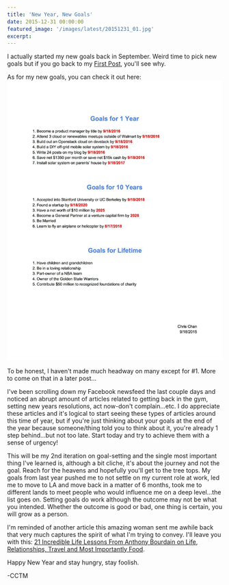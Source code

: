 ```yaml
---
title: 'New Year, New Goals'
date: 2015-12-31 00:00:00
featured_image: '/images/latest/20151231_01.jpg'
excerpt:
---
```


I actually started my new goals back in September. Weird time to pick new goals but if you go back to my [First Post](http://chrischantheman.blogspot.com/2014/08/first-post.html), you'll see why.

As for my new goals, you can check it out here:
![](/images/latest/20151231_02.jpg)

To be honest, I haven't made much headway on many except for #1. More to come on that in a later post...

I've been scrolling down my Facebook newsfeed the last couple days and noticed an abrupt amount of articles related to getting back in the gym, setting new years resolutions, act now-don't complain...etc. I do appreciate these articles and it's logical to start seeing these types of articles around this time of year, but if you're just thinking about your goals at the end of the year because someone/thing told you to think about it, you're already 1 step behind...but not too late. Start today and try to achieve them with a sense of urgency!

This will be my 2nd iteration on goal-setting and the single most important thing I've learned is, although a bit cliche, it's about the journey and not the goal. Reach for the heavens and hopefully you'll get to the tree tops. My goals from last year pushed me to not settle on my current role at work, led me to move to LA and move back in a matter of 6 months, took me to different lands to meet people who would influence me on a deep level...the list goes on. Setting goals do work although the outcome may not be what you intended. Whether the outcome is good or bad, one thing is certain, you will grow as a person.

I'm reminded of another article this amazing woman sent me awhile back that very much captures the spirit of what I'm trying to convey. I'll leave you with this: [21 Incredible Life Lessons From Anthony Bourdain on Life, Relationships, Travel and Most Importantly Food](http://thoughtcatalog.com/koty-neelis/2015/05/21-incredible-life-lessons-from-anthony-bourdain-on-life-relationships-travel-and-most-importantly-food/).

Happy New Year and stay hungry, stay foolish.

-CCTM
